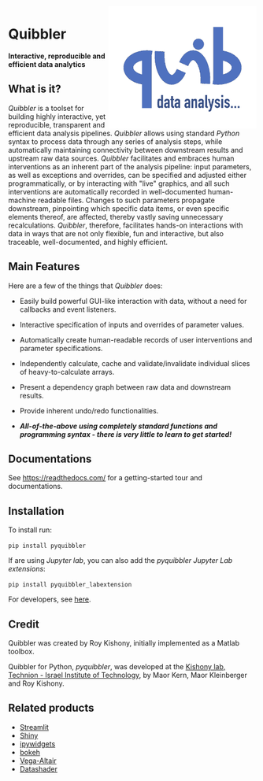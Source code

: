 <img src="pyquibbler-documentations/docs/images/quibicon.gif" width=300 align='right'>

# Quibbler
**Interactive, reproducible and efficient data analytics**


## What is it?
*Quibbler* is a toolset for building highly interactive, yet reproducible, 
transparent and efficient data analysis pipelines. *Quibbler* allows using standard 
*Python* syntax to process data through any series of analysis steps, while 
automatically maintaining connectivity between downstream results and upstream raw data 
sources. *Quibbler* facilitates and embraces human interventions as an inherent part 
of the analysis pipeline: input parameters, as well as exceptions and overrides, 
can be specified and adjusted either programmatically, or by 
interacting with "live" graphics, and all such interventions are automatically 
recorded in well-documented human-machine readable files. Changes to such parameters 
propagate downstream, pinpointing which specific data items, or
even specific elements thereof, are affected, thereby vastly saving unnecessary 
recalculations. *Quibbler*, therefore, facilitates hands-on interactions with data 
in ways that are not only flexible, fun and interactive, but also traceable, 
well-documented, and highly efficient.


## Main Features
Here are a few of the things that *Quibbler* does:

* Easily build powerful GUI-like interaction with data, without a need for callbacks 
and event listeners. 

* Interactive specification of inputs and overrides of parameter values.

* Automatically create human-readable records of user interventions and parameter specifications.

* Independently calculate, cache and validate/invalidate individual slices of heavy-to-calculate arrays. 

* Present a dependency graph between raw data and downstream results.  

* Provide inherent undo/redo functionalities.

* **_All-of-the-above using completely standard functions and programming syntax - 
there is very little to learn to get started!_** 


## Documentations
See https://readthedocs.com/ for a getting-started tour and documentations.


## Installation 

To install run:

`pip install pyquibbler`

If are using *Jupyter lab*, you can also add the *pyquibbler Jupyter Lab extensions*:

`pip install pyquibbler_labextension`

For developers, see [here](INSTALL.md).

## Credit

Quibbler was created by Roy Kishony, initially implemented as a Matlab toolbox. 

Quibbler for Python, *pyquibbler*, was developed at the 
[Kishony lab, Technion - Israel Institute of Technology](https://kishony.technion.ac.il/), 
by Maor Kern, Maor Kleinberger and Roy Kishony.

## Related products

* [Streamlit](https://streamlit.io/)
* [Shiny](https://shiny.rstudio.com/)
* [ipywidgets](https://github.com/jupyter-widgets/ipywidgets)
* [bokeh](http://bokeh.org)
* [Vega-Altair](https://altair-viz.github.io/)
* [Datashader](https://datashader.org/)
